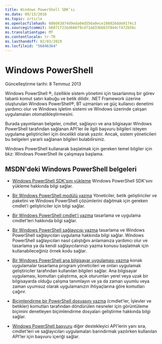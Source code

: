 ```yaml
---
title: Windows PowerShell SDK’sı
ms.date: 09/13/2016
ms.topic: article
ms.openlocfilehash: 600d43874d9eda04d556a0ece198026dde9174c3
ms.sourcegitcommit: b6871f21bd666f9cd71dd336bb3f844cf472b56c
ms.translationtype: MT
ms.contentlocale: tr-TR
ms.lasthandoff: 02/03/2019
ms.locfileid: "56846364"
---
```

# <a name="windows-powershell"></a>Windows PowerShell

Güncelleştirme tarihi: 8 Temmuz 2013

Windows PowerShell ®, özellikle sistem yönetimi için tasarlanmış bir görev tabanlı komut satırı kabuğu ve betik dilidir. .NET Framework üzerine oluşturulan Windows PowerShell®, BT uzmanları ve güç kullanıcı denetimi yardımcı olur ve Windows işletim sistemi ve Windows üzerinde çalışan uygulamaları otomatikleştirmesini.

Burada yayımlanan belgeler, cmdlet, sağlayıcı ve ana bilgisayar Windows PowerShell tarafından sağlanan API'ler ile ilgili başvuru bilgileri isteyen uygulama geliştiricileri için öncelikli olarak yazılır.
Ancak, sistem yöneticileri bu belgeleri yararlı sağlanan bilgileri bulabilirsiniz.

Windows PowerShell kullanarak başlatmak için gereken temel bilgiler için bkz: Windows PowerShell ile çalışmaya başlama.

## <a name="windows-powershell-documents-on-msdn"></a>MSDN'deki Windows PowerShell belgeleri

- [Windows PowerShell SDK'sını yükleme](https://msdn.microsoft.com/en-us/library/ff458115.aspx) Windows PowerShell SDK'sını yükleme hakkında bilgi sağlar.

- [Bir Windows PowerShell modülü yazma](./module/writing-a-windows-powershell-module.md) Yöneticiler, betik geliştiriciler ve paketini ve Windows PowerShell çözümlerini dağıtmak için gereken cmdlet'i geliştiriciler için bilgi sağlar.

- [Bir Windows PowerShell cmdlet'i yazma](./cmdlet/writing-a-windows-powershell-cmdlet.md) tasarlama ve uygulama cmdlet'leri hakkında bilgi sağlar.

- [Bir Windows PowerShell sağlayıcısı yazma](./provider/writing-a-windows-powershell-provider.md) tasarlama ve Windows PowerShell sağlayıcıları uygulama hakkında bilgi sağlar. Windows PowerShell sağlayıcıları nasıl çalıştığını anlamanıza yardımcı olur ve tasarlama ya da kendi sağlayıcılarınızı yazma konusu başlatmak için kullanabileceğiniz örnek kodu sağlar.

- [Bir Windows PowerShell ana bilgisayar uygulaması yazma](./hosting/writing-a-windows-powershell-host-application.md) konak uygulamalar tasarlama program yöneticileri ve onları uygulamak geliştiriciler tarafından kullanılan bilgileri sağlar. Ana bilgisayar uygulaması, komutları çalıştırma, açık oturumları yerel veya uzak bir bilgisayarda olduğu çalışma tanımlayın ve ya da zaman uyumlu veya zaman uyumsuz olarak uygulamanızın ihtiyaçlarına göre komutları çağırır.

- [Biçimlendirme bir PowerShell dosyasını yazma](./format/writing-a-powershell-formatting-file.md) (cmdlet'ler, İşlevler ve betikler) komutları tarafından döndürülen nesneler için görüntüleme biçimini denetleyen biçimlendirme dosyaları geliştirme hakkında bilgi sağlar.

- [Windows PowerShell başvuru](./windows-powershell-reference.md) diğer destekleyici API'lerin yanı sıra, cmdlet'leri ve sağlayıcıları uygulamaları barındırmak yazılırken kullanılan API'ler için başvuru içeriği sağlar.
